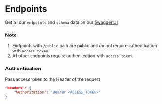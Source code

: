 # Endpoints

Get all our `endpoints` and `schema` data on our [Swagger UI](https://api.uatdev.blackstargroup.ai/swagger-ui/index.html)

### Note

1. Endpoints with `/public` path are public and do not require authentication with `access token`.
2. All other endpoints require authentication with `access token`.

### Authentication

Pass access token to the Header of the request

```json
"headers": {
    "Authorization": "Bearer <ACCESS_TOKEN>"
}
```
